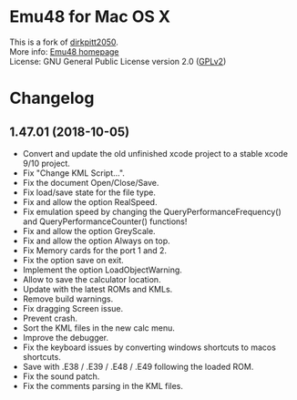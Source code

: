 Emu48 for Mac OS X
==================

This is a fork of [dirkpitt2050][].<br/>
More info: [Emu48 homepage][]<br/>
License: GNU General Public License version 2.0 ([GPLv2][])

[dirkpitt2050]: http://emu48mac.sourceforge.net/
[Emu48 homepage]: http://emu48mac.sourceforge.net/
[GPLv2]: http://www.gnu.org/licenses/gpl-2.0.html
[Calculators Folder]: https://dl.dropboxusercontent.com/u/11524769/emu48mac/Calculators.tar.gz


# Changelog

## 1.47.01 (2018-10-05)

* Convert and update the old unfinished xcode project to a stable xcode 9/10 project.
* Fix "Change KML Script...".
* Fix the document Open/Close/Save.
* Fix load/save state for the file type.
* Fix and allow the option RealSpeed.
* Fix emulation speed by changing the QueryPerformanceFrequency() and QueryPerformanceCounter() functions!
* Fix and allow the option GreyScale.
* Fix and allow the option Always on top.
* Fix Memory cards for the port 1 and 2.
* Fix the option save on exit.
* Implement the option LoadObjectWarning.
* Allow to save the calculator location.
* Update with the latest ROMs and KMLs.
* Remove build warnings.
* Fix dragging Screen issue.
* Prevent crash.
* Sort the KML files in the new calc menu.
* Improve the debugger.
* Fix the keyboard issues by converting windows shortcuts to macos shortcuts.
* Save with .E38 / .E39 / .E48 / .E49 following the loaded ROM.
* Fix the sound patch.
* Fix the comments parsing in the KML files.
